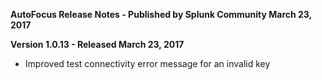 **AutoFocus Release Notes - Published by Splunk Community March 23, 2017**


**Version 1.0.13 - Released March 23, 2017**

* Improved test connectivity error message for an invalid key
